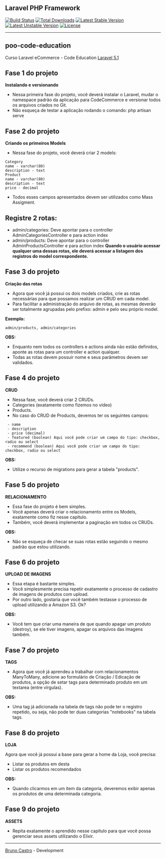 ## Laravel PHP Framework

[![Build Status](https://travis-ci.org/laravel/framework.svg)](https://travis-ci.org/laravel/framework)
[![Total Downloads](https://poser.pugx.org/laravel/framework/d/total.svg)](https://packagist.org/packages/laravel/framework)
[![Latest Stable Version](https://poser.pugx.org/laravel/framework/v/stable.svg)](https://packagist.org/packages/laravel/framework)
[![Latest Unstable Version](https://poser.pugx.org/laravel/framework/v/unstable.svg)](https://packagist.org/packages/laravel/framework)
[![License](https://poser.pugx.org/laravel/framework/license.svg)](https://packagist.org/packages/laravel/framework)

<hr>

## poo-code-education
Curso Laravel eCommerce - Code Education [Laravel 5.1](http://sites.code.education/laravel-inscricao-sv)

## Fase 1 do projeto
<b>Instalando e versionando</b>

 - Nessa primeira fase do projeto, você deverá instalar o Laravel, mudar o namespace padrão da aplicação para CodeCommerce e versionar todos os arquivos criados no Git.
 - Não esqueça de testar a aplicação rodando o comando: php artisan serve
 
## Fase 2 do projeto
<b>Criando os primeiros Models</b>

 - Nessa fase do projeto, você deverá criar 2 models:

```
Category
name - varchar(80)
description - text
Product
name - varchar(80)
description - text
price - decimal
```

 - Todos esses campos apresentados devem ser utilizados como Mass Assigment.

## Registre 2 rotas:

- admin/categories: Deve apontar para o controller AdminCategoriesController e para action index
- admin/products: Deve apontar para o controller AdminProductsController e para action index
<b>Quando o usuário acessar qualquer uma dessas rotas, ele deverá acessar a listagem dos registros do model correspondente.</b>

## Fase 3 do projeto
<b>Criação das rotas</b>

 - Agora que você já possui os dois models criados, crie as rotas necessárias para que possamos realizar um CRUD em cada model.
 - Para facilitar a administração do arquivo de rotas, as mesmas deverão ser totalmente agrupadas pelo prefixo: admin e pelo seu próprio model.

<b>Exemplo:</b>
```
admin/products, admin/categories
```

<b>OBS:</b> 
 - Enquanto nem todos os controllers e actions ainda não estão definidos, aponte as rotas para um controller e action qualquer.
 - Todas as rotas devem possuir nome e seus parâmetros devem ser validados.

## Fase 4 do projeto
<b>CRUD</b>

 - Nessa fase, você deverá criar 2 CRUDs.
 - Categories (exatamente como fizemos no vídeo)
 - Products.
 - No caso do CRUD de Products, devemos ter os seguintes campos:
 
``` 
 - name
 - description
 - price (decimal)
 - featured (boolean) Aqui você pode criar um campo do tipo: checkbox, radio ou select
 - recommend (boolean) Aqui você pode criar um campo do tipo: checkbox, radio ou select
```

<b>OBS:</b>
 - Utilize o recurso de migrations para gerar a tabela "products".
 
## Fase 5 do projeto
<b>RELACIONAMENTO</b>

 - Essa fase do projeto é bem simples.
 - Você apenas deverá criar o relacionamento entre os Models, exatamente como fiz nesse capítulo.
 - Também, você deverá implementar a paginação em todos os CRUDs.

<b>OBS:</b>
 - Não se esqueça de checar se suas rotas estão seguindo o mesmo padrão que estou utilizando.
 
## Fase 6 do projeto
<b>UPLOAD DE IMAGENS</b>
 
 - Essa etapa é bastante simples.
 - Você simplesmente precisa repetir exatamente o processo de cadastro de imagens de produtos com upload.
 - Por outro lado, gostaria que você também testasse o processo de upload utilizando a Amazon S3. Ok?
 
<b>OBS:</b>
 - Você tem que criar uma maneira de que quando apagar um produto (destroy), se ele tiver imagens, apagar os arquivos das imagens também.
 
## Fase 7 do projeto
<b>TAGS</b>
 
 - Agora que você já aprendeu a trabalhar com relacionamentos ManyToMany, adicione ao formulário de Criação / Edicação de produtos, a opção de setar tags para determinado produto em um textarea (entre vírgulas).
 
<b>OBS:</b>
 - Uma tag já adicionada na tabela de tags não pode ter o registro repetido, ou seja, não pode ter duas categorias "notebooks" na tabela tags.
 
## Fase 8 do projeto
<b>LOJA</b>
 
 Agora que você já possui a base para gerar a home da Loja, você precisa:
 
 - Listar os produtos em desta
 - Listar os produtos recomendados
 
<b>OBS:</b>
 - Quando clicarmos em um item da categoria, deveremos exibir apenas os produtos de uma determinada categoria.

## Fase 9 do projeto
<b>ASSETS</b>
 
 - Repita exatamente o aprendido nesse capítulo para que você possa gerenciar seus assets utilizando o Elixir.

------------------------------------------------------------------------------------------
[Bruno Castro](http://www.bhzautomacao.com.br) - Development